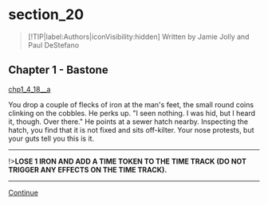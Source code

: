 
# section_20

>[!TIP|label:Authors|iconVisibility:hidden]
>Written by Jamie Jolly and Paul DeStefano

## Chapter 1 - Bastone

[chp1_4_18__a](../../decomp/app/src/main/res/raw/chp1_4_18__a.mp3 ':include :type=audio')

You drop a couple of flecks of iron at the man's feet, the small round coins clinking on the cobbles. He perks up. "I seen nothing. I was hid, but I heard it, though. Over there." He points at a sewer hatch nearby. Inspecting the hatch, you find that it is not fixed and sits off-kilter. Your nose protests, but your guts tell you this is it.

---

!>**LOSE 1 IRON AND ADD A TIME TOKEN TO THE TIME TRACK (DO NOT TRIGGER ANY EFFECTS ON THE TIME TRACK).** 

---

[Continue](output/chapter1/section_6.md)


